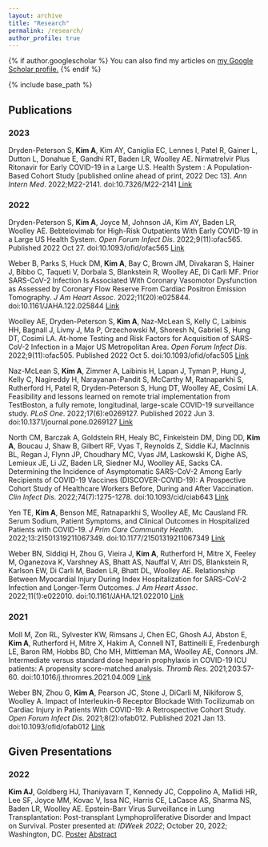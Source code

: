 ```yaml
---
layout: archive
title: "Research"
permalink: /research/
author_profile: true
---
```


{% if author.googlescholar %}
  You can also find my articles on <u><a href="{{author.googlescholar}}">my Google Scholar profile</a>.</u>
{% endif %}

{% include base_path %}

## Publications

### 2023

Dryden-Peterson S, **Kim A**, Kim AY, Caniglia EC, Lennes I, Patel R, Gainer L, Dutton L, Donahue E, Gandhi RT, Baden LR, Woolley AE. Nirmatrelvir Plus Ritonavir for Early COVID-19 in a Large U.S. Health System : A Population-Based Cohort Study [published online ahead of print, 2022 Dec 13]. _Ann Intern Med_. 2022;M22-2141. doi:10.7326/M22-2141 [Link](https://www.acpjournals.org/doi/10.7326/M22-2141)

### 2022

Dryden-Peterson S, **Kim A**, Joyce M, Johnson JA, Kim AY, Baden LR, Woolley AE. Bebtelovimab for High-Risk Outpatients With Early COVID-19 in a Large US Health System. _Open Forum Infect Dis_. 2022;9(11):ofac565. Published 2022 Oct 27. doi:10.1093/ofid/ofac565 [Link](https://academic.oup.com/ofid/article/9/11/ofac565/6775265)

Weber B, Parks S, Huck DM, **Kim A**, Bay C, Brown JM, Divakaran S, Hainer J, Bibbo C, Taqueti V, Dorbala S, Blankstein R, Woolley AE, Di Carli MF. Prior SARS-CoV-2 Infection Is Associated With Coronary Vasomotor Dysfunction as Assessed by Coronary Flow Reserve From Cardiac Positron Emission Tomography. _J Am Heart Assoc_. 2022;11(20):e025844. doi:10.1161/JAHA.122.025844 [Link](https://www.ahajournals.org/doi/10.1161/JAHA.122.025844)

Woolley AE, Dryden-Peterson S, **Kim A**, Naz-McLean S, Kelly C, Laibinis HH, Bagnall J, Livny J, Ma P, Orzechowski M, Shoresh N, Gabriel S, Hung DT, Cosimi LA. At-home Testing and Risk Factors for Acquisition of SARS-CoV-2 Infection in a Major US Metropolitan Area. _Open Forum Infect Dis_. 2022;9(11):ofac505. Published 2022 Oct 5. doi:10.1093/ofid/ofac505 [Link](https://academic.oup.com/ofid/article/9/11/ofac505/6748960)

Naz-McLean S, **Kim A**, Zimmer A, Laibinis H, Lapan J, Tyman P, Hung J, Kelly C, Nagireddy H, Narayanan-Pandit S, McCarthy M, Ratnaparkhi S, Rutherford H, Patel R, Dryden-Peterson S, Hung DT, Woolley AE, Cosimi LA. Feasibility and lessons learned on remote trial implementation from TestBoston, a fully remote, longitudinal, large-scale COVID-19 surveillance study. _PLoS One_. 2022;17(6):e0269127. Published 2022 Jun 3. doi:10.1371/journal.pone.0269127 [Link](https://journals.plos.org/plosone/article?id=10.1371/journal.pone.0269127)

North CM, Barczak A, Goldstein RH, Healy BC, Finkelstein DM, Ding DD, **Kim A**, Boucau J, Shaw B, Gilbert RF, Vyas T, Reynolds Z, Siddle KJ, MacInnis BL, Regan J, Flynn JP, Choudhary MC, Vyas JM, Laskowski K, Dighe AS, Lemieux JE, Li JZ, Baden LR, Siedner MJ, Woolley AE, Sacks CA. Determining the Incidence of Asymptomatic SARS-CoV-2 Among Early Recipients of COVID-19 Vaccines (DISCOVER-COVID-19): A Prospective Cohort Study of Healthcare Workers Before, During and After Vaccination. _Clin Infect Dis_. 2022;74(7):1275-1278. doi:10.1093/cid/ciab643 [Link](https://academic.oup.com/cid/article/74/7/1275/6345339)

Yen TE, **Kim A**, Benson ME, Ratnaparkhi S, Woolley AE, Mc Causland FR. Serum Sodium, Patient Symptoms, and Clinical Outcomes in Hospitalized Patients with COVID-19. _J Prim Care Community Health_. 2022;13:21501319211067349. doi:10.1177/21501319211067349 [Link](https://journals.sagepub.com/doi/10.1177/21501319211067349)

Weber BN, Siddiqi H, Zhou G, Vieira J, **Kim A**, Rutherford H, Mitre X, Feeley M, Oganezova K, Varshney AS, Bhatt AS, Nauffal V, Atri DS, Blankstein R, Karlson EW, Di Carli M, Baden LR, Bhatt DL, Woolley AE. Relationship Between Myocardial Injury During Index Hospitalization for SARS-CoV-2 Infection and Longer-Term Outcomes. _J Am Heart Assoc_. 2022;11(1):e022010. doi:10.1161/JAHA.121.022010 [Link](https://www.ahajournals.org/doi/full/10.1161/JAHA.121.022010)

### 2021

Moll M, Zon RL, Sylvester KW, Rimsans J, Chen EC, Ghosh AJ, Abston E, **Kim A**, Rutherford H, Mitre X, Hakim A, Connell NT, Battinelli E, Fredenburgh LE, Baron RM, Hobbs BD, Cho MH, Mittleman MA, Woolley AE, Connors JM. Intermediate versus standard dose heparin prophylaxis in COVID-19 ICU patients: A propensity score-matched analysis. _Thromb Res_. 2021;203:57-60. doi:10.1016/j.thromres.2021.04.009 [Link](https://www.thrombosisresearch.com/article/S0049-3848(21)00294-2/fulltext)

Weber BN, Zhou G, **Kim A**, Pearson JC, Stone J, DiCarli M, Nikiforow S, Woolley A. Impact of Interleukin-6 Receptor Blockade With Tocilizumab on Cardiac Injury in Patients With COVID-19: A Retrospective Cohort Study. _Open Forum Infect Dis_. 2021;8(2):ofab012. Published 2021 Jan 13. doi:10.1093/ofid/ofab012 [Link](https://academic.oup.com/ofid/article/8/2/ofab012/6092753)


## Given Presentations

### 2022

**Kim AJ**, Goldberg HJ, Thaniyavarn T, Kennedy JC, Coppolino A, Mallidi HR, Lee SF, Joyce MM, Kovac V, Issa NC, Harris CE, LaCasce AS, Sharma NS, Baden LR, Woolley AE. Epstein-Barr Virus Surveillance in Lung Transplantation: Post-transplant Lymphoproliferative Disorder and Impact on Survival. Poster presented at: _IDWeek 2022_; October 20, 2022; Washington, DC. [Poster](http://andykimj.github.io/files/idweek2022_poster.pdf) [Abstract](https://academic.oup.com/ofid/article/9/Supplement_2/ofac492.286/6902274)